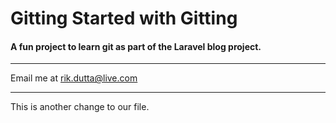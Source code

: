 # Gitting Started with Gitting

#### A fun project to learn git as part of the **Laravel blog** project.

---

Email me at [rik.dutta@live.com](Mailto:rik.dutta@live.com)

---

This is another change to our file.